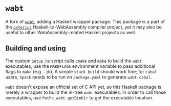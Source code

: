 # `wabt`

A fork of [`wabt`](https://github.com/WebAssembly/wabt), adding a Haskell
wrapper package. This package is a part of the
[`asterius`](https://github.com/tweag/asterius) Haskell-to-WebAssembly compiler
project, yet it may also be useful to other WebAssembly-related Haskell projects
as well.

## Building and using

The custom `Setup.hs` script calls `cmake` and `make` to build the `wabt`
executables, use the `MAKEFLAGS` environment variable to pass additional flags
to `make` (e.g. `-jN`). A simple `stack build` should work fine; for `cabal`
users, `hpack` needs to be run on `package.yaml` to generate `wabt.cabal`.

`wabt` doesn't expose an official set of C API yet, so this Haskell package is
merely a wrapper to build the in-tree `wabt` executables. In order to call those
executables, use `Paths_wabt.getBinDir` to get the executable location.

